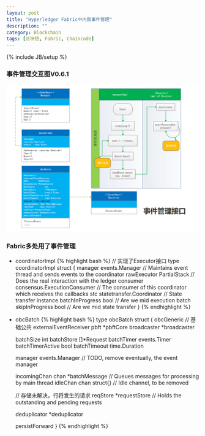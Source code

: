 ```yaml
---
layout: post
title: "Hyperledger Fabric中内部事件管理"
description: ""
category: Blockchain 
tags: [区块链, Fabric, Chaincode]
---
```

{% include JB/setup %}

### 事件管理交互图V0.6.1
![PBFT](/upload/2017/eventManager.png)

### Fabric多处用了事件管理
- coordinatorImpl
{% highlight bash %}
// 实现了Executor接口
type coordinatorImpl struct {
	manager         events.Manager              // Maintains event thread and sends events to the coordinator
	rawExecutor     PartialStack                // Does the real interaction with the ledger
	consumer        consensus.ExecutionConsumer // The consumer of this coordinator which receives the callbacks
	stc             statetransfer.Coordinator   // State transfer instance
	batchInProgress bool                        // Are we mid execution batch
	skipInProgress  bool                        // Are we mid state transfer
}
{% endhighlight %}

- obcBatch
{% highlight bash %}
type obcBatch struct {
	obcGeneric  // 基础公共
	externalEventReceiver
	pbft        *pbftCore
	broadcaster *broadcaster

	batchSize        int
	batchStore       []*Request
	batchTimer       events.Timer
	batchTimerActive bool
	batchTimeout     time.Duration

	manager events.Manager // TODO, remove eventually, the event manager

	incomingChan chan *batchMessage // Queues messages for processing by main thread
	idleChan     chan struct{}      // Idle channel, to be removed

	// 存储未解决，行将发生的请求
	reqStore *requestStore // Holds the outstanding and pending requests

	deduplicator *deduplicator

	persistForward
}
{% endhighlight %}



